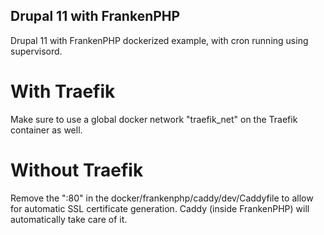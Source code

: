 Drupal 11 with FrankenPHP
-------------------------

Drupal 11 with FrankenPHP dockerized example, with cron running using supervisord.

# With Traefik

Make sure to use a global docker network "traefik_net" on the Traefik container as well.

# Without Traefik

Remove the ":80" in the docker/frankenphp/caddy/dev/Caddyfile to allow for automatic SSL certificate generation.
Caddy (inside FrankenPHP) will automatically take care of it.
